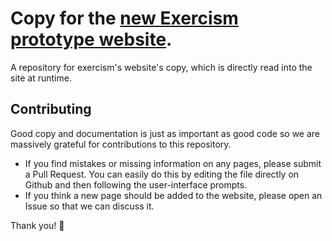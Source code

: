 # Copy for the [new Exercism prototype website](https://v2.exercism.io).

A repository for exercism's website's copy, which is directly read into the site at runtime.

## Contributing

Good copy and documentation is just as important as good code so we are massively grateful for contributions to this repository.

- If you find mistakes or missing information on any pages, please submit a Pull Request. You can easily do this by editing the file directly on Github and then following the user-interface prompts.
- If you think a new page should be added to the website, please open an Issue so that we can discuss it.

Thank you! :blue_heart:
